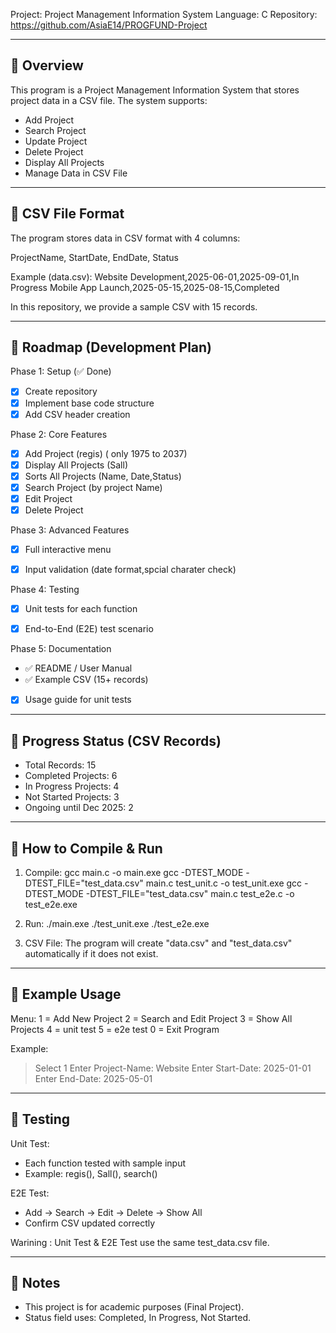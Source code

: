 Project: Project Management Information System
Language: C
Repository: https://github.com/AsiaE14/PROGFUND-Project

---------------------------------------------------
📌 Overview
---------------------------------------------------
This program is a Project Management Information System
that stores project data in a CSV file. The system supports:

- Add Project
- Search Project
- Update Project
- Delete Project
- Display All Projects
- Manage Data in CSV File

---------------------------------------------------
📌 CSV File Format
---------------------------------------------------
The program stores data in CSV format with 4 columns:

ProjectName, StartDate, EndDate, Status

Example (data.csv):
Website Development,2025-06-01,2025-09-01,In Progress
Mobile App Launch,2025-05-15,2025-08-15,Completed

In this repository, we provide a sample CSV with 15 records.

---------------------------------------------------
📌 Roadmap (Development Plan)
---------------------------------------------------
Phase 1: Setup (✅ Done)
- [x] Create repository
- [x] Implement base code structure
- [x] Add CSV header creation

Phase 2: Core Features
- [x] Add Project (regis) ( only 1975 to 2037)
- [x] Display All Projects (Sall)
- [x] Sorts All Projects (Name, Date,Status)
- [x] Search Project (by project Name)
- [x] Edit Project 
- [x] Delete Project 

Phase 3: Advanced Features
- [x] Full interactive menu
- [x] Input validation (date format,spcial charater check)


Phase 4: Testing
- [x] Unit tests for each function
- [x] End-to-End (E2E) test scenario


Phase 5: Documentation
- ✅ README / User Manual
- ✅ Example CSV (15+ records)
- [x] Usage guide for unit tests

---------------------------------------------------
📌 Progress Status (CSV Records)
---------------------------------------------------
- Total Records: 15
- Completed Projects: 6
- In Progress Projects: 4
- Not Started Projects: 3
- Ongoing until Dec 2025: 2

---------------------------------------------------
📌 How to Compile & Run
---------------------------------------------------
1. Compile:
   gcc main.c -o main.exe
   gcc -DTEST_MODE -DTEST_FILE=\"test_data.csv\" main.c test_unit.c -o test_unit.exe
   gcc -DTEST_MODE -DTEST_FILE=\"test_data.csv\" main.c test_e2e.c -o test_e2e.exe 


2. Run:
   ./main.exe
   ./test_unit.exe
   ./test_e2e.exe

3. CSV File:
   The program will create "data.csv" and "test_data.csv" automatically 
   if it does not exist. 

---------------------------------------------------
📌 Example Usage
---------------------------------------------------
Menu:
1 = Add New Project
2 = Search and Edit Project
3 = Show All Projects
4 = unit test
5 = e2e test
0 = Exit Program

Example:
> Select 1
> Enter Project-Name: Website
> Enter Start-Date: 2025-01-01
> Enter End-Date: 2025-05-01


---------------------------------------------------
📌 Testing
---------------------------------------------------
Unit Test:
- Each function tested with sample input
- Example: regis(), Sall(), search()

E2E Test:
- Add -> Search -> Edit -> Delete -> Show All
- Confirm CSV updated correctly

Warining : Unit Test & E2E Test use the same test_data.csv file.

---------------------------------------------------
📌 Notes
---------------------------------------------------
- This project is for academic purposes (Final Project).
- Status field uses: Completed, In Progress, Not Started.
